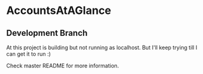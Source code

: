 # AccountsAtAGlance

## Development Branch

At this project is building but not running as localhost. But I'll keep trying till I can get it to run :)

Check master README for more information.